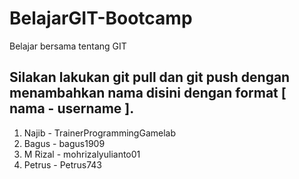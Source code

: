 # BelajarGIT-Bootcamp

Belajar bersama tentang GIT

## Silakan lakukan git pull dan git push dengan menambahkan nama disini dengan format [ nama - username ].

1. Najib - TrainerProgrammingGamelab
2. Bagus - bagus1909
3. M Rizal - mohrizalyulianto01
4. Petrus - Petrus743
